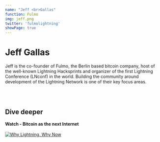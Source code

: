 ```yaml
---
name: "Jeff <br>Gallas"
function: Fulmo
img: jeff.png
twitter: 'fulmolightning'
showPage: true
---
```


# Jeff Gallas
Jeff is the co-founder of Fulmo, the Berlin based bitcoin company, host of the well-known Lightning Hacksprints and organizer of the first Lightning Conference (LNconf) in the world. Building the community around development of the Lightning Network is one of their key focus areas.

<br><br>

## Dive deeper


<div class="grid grid-cols-2 gap-5">
<div class="p-3 my-2">

**Watch - Bitcoin as the next Internet** <br><br>
[ ![Why Lightning, Why Now](/content/max_ab21.png)](https://youtu.be/yfRoztov1eA/)
</div>

</div>

<br>





